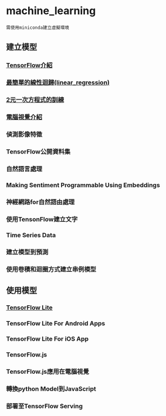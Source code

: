 # machine_learning

```
需使用miniconda建立虛擬環境
```

## 建立模型
### [TensorFlow介紹](./tensorFlow介紹)
### [最簡單的線性迴歸(linear_regression)](./linear_regression)

### [2元一次方程式的訓練](./linear_regression1/)
### [電腦視覺介紹](./computer_vision/)
### 偵測影像特徵
### TensorFlow公開資料集
### 自然語言處理
### Making Sentiment Programmable Using Embeddings
### 神經網路for自然語由處理
### 使用TensonFlow建立文字
### Time Series Data
### 建立模型到預測
### 使用卷積和迴圈方式建立串例模型

## 使用模型
### [TensorFlow Lite](./tensorFlow_Lite介紹)
### TensorFlow Lite For Android Apps
### TensorFlow Lite For iOS App
### TensorFlow.js
### TensorFlow.js應用在電腦視覺
### 轉換python Model到JavaScript
### 部署至TensorFlow Serving